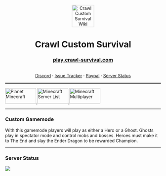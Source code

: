 <html>
	<style>
		/* Solid border */
		hr.solid {
		  border-top: 3px solid #bbb;
		}
	</style>
	<p align="center">
		<a href="https://www.crawl-survival.com/">
			<img src="https://www.crawl-survival.com/assets/server-icon.png?raw=true" alt="Crawl Custom Survival Wiki" width=72 height=72>
		</a>
		<h1 align="center">Crawl Custom Survival</h1>
		<a href="https://crawl-survival.com">
			<h3 align="center">play.crawl-survival.com</h3>
		</a>
		<p align="center">
			<br>
			<a href="https://www.crawl-survival.com/wiki/#hero-commands">Discord</a>
			·
			<a href="https://www.crawl-survival.com/wiki/#craftable-spells">Issue Tracker</a>
			·
			<a href="https://www.crawl-survival.com/wiki/mobs-artifacts/">Paypal</a>
			·
			<a href="https://www.crawl-survival.com/wiki/#server-status">Server Status</a>
		</p>
	</p>
	<hr class="solid">
	<a href="https://www.crawl-survival.com/">
		<img src="https://www.crawl-survival.com/assets/pmc.png?raw=true" alt="Planet Minecraft" width=100 height=50>
	</a>
	<a href="https://www.crawl-survival.com/">
		<img src="https://www.crawl-survival.com/assets/msl.png?raw=true" alt="Minecraft Server List" width=100 height=50>
	</a>
	<a href="https://www.crawl-survival.com/">
		<img src="https://www.crawl-survival.com/assets/mm.jpg?raw=true" alt="Minecraft Multiplayer" width=100 height=50>
	</a>
</html>

***
### Custom Gamemode
With this gamemode players will play as either a Hero or a Ghost. Ghosts play in spectator mode and control mobs and bosses. Heroes must make it to The End and slay the Ender Dragon to be rewarded Champion.

***
### Server Status
![](https://camo.githubusercontent.com/5032f4f77c432e23d79f3f3cc30d35cbaa7438a76efda32f89997e6a975fcc08/687474703a2f2f7374617475732e6d636c6976652e65752f4d696e656372616674253230312e31362e332532304a61766125323045646974696f6e2f706c61792e637261776c2d737572766976616c2e636f6d2f32353536352f62616e6e65722e706e67?raw=true)